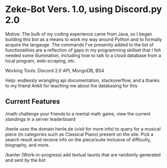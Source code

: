 # Zeke-Bot Vers. 1.0, using Discord.py 2.0 

Motive: 
    The bulk of my coding experience came from Java, so I began building this bot as a means to work my way around Python and to formally acquire the langauge.  The commands I've presently added to the list of functionalities are a reflection of gaps in my programming skillset that I felt needed some illumination, including how to talk to a cloud database from a local program, web-scraping, etc.  

Working Tools: Discord 2.0 API, MongoDB, BS4

Help: endlessly wrangling api documentation, stackoverflow, and a thanks to my friend Ankit for teaching me about the databasing for this

## Current Features

  /math challenge your friends to a mental math game, view the current standings in a server leaderboard
  
  /henle uses the domain henle.de (visit for more info) to query for a musical piece (in categories such as Classical Piano)
  present on the site.  Pick a search result and receive info on the piece/suite inclusive of difficulty, biography, and more.
  
  /banter (Work-in-progress) add textual taunts that are randomly generated and sent by the bot
  



